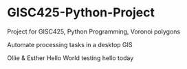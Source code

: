 # GISC425-Python-Project
Project for GISC425, Python Programming, Voronoi polygons

Automate processing tasks in a desktop GIS

Ollie & Esther
Hello
World
testing
hello
today